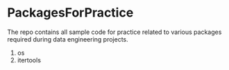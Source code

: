 # PackagesForPractice
The repo contains all sample code for practice related to various packages required during data engineering projects.

1. os
2. itertools
